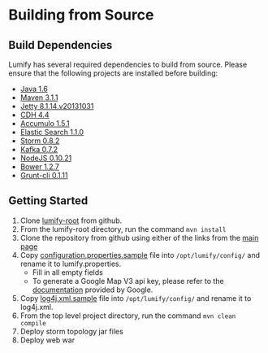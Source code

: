 # Building from Source

## Build Dependencies

Lumify has several required dependencies to build from source. Please ensure that the following projects are installed before building:
* [Java 1.6](http://www.oracle.com/technetwork/java/javasebusiness/downloads/java-archive-downloads-javase6-419409.html)
* [Maven 3.1.1](http://maven.apache.org/download.cgi)
* [Jetty 8.1.14.v20131031](http://download.eclipse.org/jetty/stable-8/dist/)
* [CDH 4.4](http://www.cloudera.com/content/support/en/downloads/download-components/download-products.html)
* [Accumulo 1.5.1](http://accumulo.apache.org/downloads/)
* [Elastic Search 1.1.0](http://www.elasticsearch.org/downloads/1-1-0/)
* [Storm 0.8.2](http://storm.incubator.apache.org/downloads.html)
* [Kafka 0.7.2](http://kafka.apache.org/downloads.html)
* [NodeJS 0.10.21](http://blog.nodejs.org/2013/10/18/node-v0-10-21-stable/)
* [Bower 1.2.7](https://npmjs.org/package/bower)
* [Grunt-cli 0.1.11](https://npmjs.org/package/grunt-cli)

## Getting Started

1. Clone [lumify-root](https://github.com/altamiracorp/lumify-root) from github.
1. From the lumify-root directory, run the command ```mvn install```
1. Clone the repository from github using either of the links from the [main page](../../..)
1. Copy [configuration.properties.sample](./lumify.properties) file into ```/opt/lumify/config/``` and rename it to lumify.properties.
   * Fill in all empty fields
   * To generate a Google Map V3 api key, please refer to the [documentation](https://developers.google.com/maps/documentation/javascript/tutorial#api_key) provided by Google.
1. Copy [log4j.xml.sample](./log4j.xml) file into ```/opt/lumify/config/``` and rename it to log4j.xml.
1. From the top level project directory, run the command ```mvn clean compile```
1. Deploy storm topology jar files
1. Deploy web war

